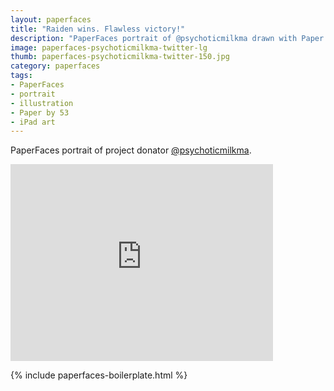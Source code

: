 ```yaml
---
layout: paperfaces
title: "Raiden wins. Flawless victory!"
description: "PaperFaces portrait of @psychoticmilkma drawn with Paper by 53 on an iPad."
image: paperfaces-psychoticmilkma-twitter-lg
thumb: paperfaces-psychoticmilkma-twitter-150.jpg
category: paperfaces
tags: 
- PaperFaces
- portrait
- illustration
- Paper by 53
- iPad art
---
```


PaperFaces portrait of project donator [@psychoticmilkma](http://twitter.com/psychoticmilkma).

<iframe width="420" height="315" src="http://www.youtube.com/embed/x6ok6e3DERE" frameborder="0"> </iframe>

{% include paperfaces-boilerplate.html %}